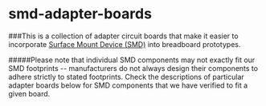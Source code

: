 # smd-adapter-boards

###This is a collection of adapter circuit boards that make it easier to incorporate [Surface Mount Device (SMD)](https://en.wikipedia.org/wiki/Surface-mount_technology) into breadboard prototypes. 

#####Please note that individual SMD components may not exactly fit our SMD footprints -- manufacturers do not always design their components to adhere strictly to stated footprints. Check the descriptions of particular adapter boards below for SMD components that we have verified to fit a given board.
